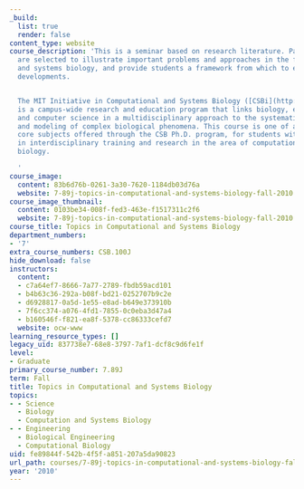 ```yaml
---
_build:
  list: true
  render: false
content_type: website
course_description: 'This is a seminar based on research literature. Papers covered
  are selected to illustrate important problems and approaches in the field of computational
  and systems biology, and provide students a framework from which to evaluate new
  developments.


  The MIT Initiative in Computational and Systems Biology ([CSBi](http://csbi.mit.edu/))
  is a campus-wide research and education program that links biology, engineering,
  and computer science in a multidisciplinary approach to the systematic analysis
  and modeling of complex biological phenomena. This course is one of a series of
  core subjects offered through the CSB Ph.D. program, for students with an interest
  in interdisciplinary training and research in the area of computational and systems
  biology.

  '
course_image:
  content: 83b6d76b-0261-3a30-7620-1184db03d76a
  website: 7-89j-topics-in-computational-and-systems-biology-fall-2010
course_image_thumbnail:
  content: 0103be34-008f-fed3-463e-f1517311c2f6
  website: 7-89j-topics-in-computational-and-systems-biology-fall-2010
course_title: Topics in Computational and Systems Biology
department_numbers:
- '7'
extra_course_numbers: CSB.100J
hide_download: false
instructors:
  content:
  - c7a64ef7-8666-7a77-2789-fbdb59acd101
  - b4b63c36-292a-b08f-bd21-0252707b9c2e
  - d6928817-0a5d-1e55-e8ad-b649e373910b
  - 7f6cc374-a076-4fd1-7855-0c0eba3d47a4
  - b160546f-f821-ea8f-5378-cc86333cefd7
  website: ocw-www
learning_resource_types: []
legacy_uid: 837738e7-68e8-3797-7af1-dcf8c9d6fe1f
level:
- Graduate
primary_course_number: 7.89J
term: Fall
title: Topics in Computational and Systems Biology
topics:
- - Science
  - Biology
  - Computation and Systems Biology
- - Engineering
  - Biological Engineering
  - Computational Biology
uid: fe89844f-542b-4f5f-a851-207a5da90823
url_path: courses/7-89j-topics-in-computational-and-systems-biology-fall-2010
year: '2010'
---
```


